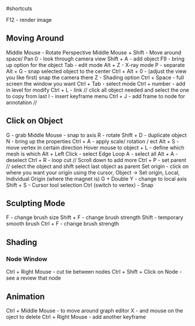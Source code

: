  #shortcuts 
 
 F12 - render image 
## Moving Around
 Middle Mouse - Rotate Perspective
 Middle Mouse + Shift - Move around space/ Pan
 0 - look through camera view
 Shift + A - add object 
 F9 - bring up option for the object
 Tab - edit mode
 Alt + Z - X-ray mode
 P - separate
 Alt + G - snap selected object to the center 
 Ctrl + Alt + 0 - (adjust the view you like first) snap the camera there
 Z - Shading option
 Ctrl + Space - full screen the window you want
 Ctrl + Tab - select mode
 Ctrl + number - add in  level for modify
 Ctrl + L - link // click all object needed and select the one to copy from last
 I - insert keyframe menu
 Ctrl + J - add frame to node for annotation // 
## Click on Object

 G - grab 
 Middle Mouse - snap to axis
 R - rotate
 Shift + D - duplicate object
 N - bring up the properties
 Ctrl + A - apply scale/ rotation / ect
 Alt + S - move vertex in certain direction
 Hover mouse to object + L - define which mesh is which
 Alt + Left Click - select Edge Loop
 A - select all 
 Alt + A - deselect
 Ctrl + R - loop cut // Scroll down to add more
 Ctrl + P - set parent // select the object and shift select last object as parent
 Set origin - click on where you want your origin using the cursor, Object  -> Set origin, Local, Individual Origin (where the magnet is)
 G + Double Y - change to local axis
 Shift + S - Cursor tool selection
 Ctrl (switch to vertex) - Snap

## Sculpting Mode
F - change brush size
Shift + F - change brush strength
Shift - temporary smooth brush
Ctrl + F - change brush strength
## Shading
### Node Window
Ctrl + Right Mouse - cut tie between nodes
Ctrl + Shift + Click on Node - see a review that node



## Animation 
Ctrl + Middle Mouse - to move around graph editor
X - and mouse on the oject to delete
Ctrl + Right Mouse - add another keyframe
